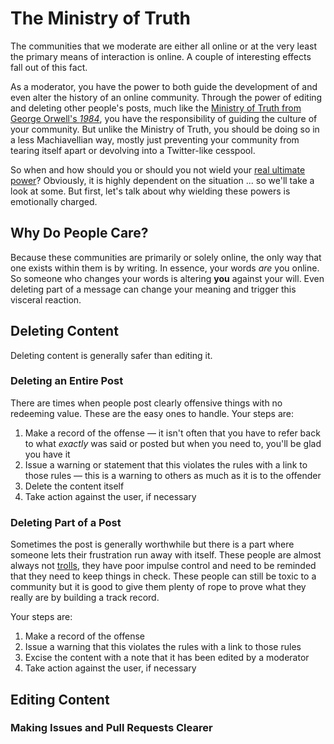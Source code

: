 # The Ministry of Truth

The communities that we moderate are either all online or at the very least the primary means of interaction is online. A couple of interesting effects fall out of this fact.

As a moderator, you have the power to both guide the development of and even alter the history of an online community. Through the power of editing and deleting other people's posts, much like the [Ministry of Truth from George Orwell's _1984_][ministry-of-truth], you have the responsibility of guiding the culture of your community. But unlike the Ministry of Truth, you should be doing so in a less Machiavellian way, mostly just preventing your community from tearing itself apart or devolving into a Twitter-like cesspool.

So when and how should you or should you not wield your [real ultimate power][real-ultimate-power]? Obviously, it is highly dependent on the situation ... so we'll take a look at some. But first, let's talk about why wielding these powers is emotionally charged.

## Why Do People Care?

Because these communities are primarily or solely online, the only way that one exists within them is by writing. In essence, your words _are_ you online. So someone who changes your words is altering **you** against your will. Even deleting part of a message can change your meaning and trigger this visceral reaction.

## Deleting Content

Deleting content is generally safer than editing it.

### Deleting an Entire Post

There are times when people post clearly offensive things with no redeeming value. These are the easy ones to handle. Your steps are:

1. Make a record of the offense &mdash; it isn't often that you have to refer back to what _exactly_ was said or posted but when you need to, you'll be glad you have it
1. Issue a warning or statement that this violates the rules with a link to those rules &mdash; this is a warning to others as much as it is to the offender
1. Delete the content itself
1. Take action against the user, if necessary

### Deleting Part of a Post

Sometimes the post is generally worthwhile but there is a part where someone lets their frustration run away with itself. These people are almost always not [trolls][trolling-defined], they have poor impulse control and need to be reminded that they need to keep things in check. These people can still be toxic to a community but it is good to give them plenty of rope to prove what they really are by building a track record.

Your steps are:

1. Make a record of the offense
1. Issue a warning that this violates the rules with a link to those rules
1. Excise the content with a note that it has been edited by a moderator
1. Take action against the user, if necessary

## Editing Content

### Making Issues and Pull Requests Clearer

[ministry-of-truth]: https://en.wikipedia.org/wiki/Ministries_of_Nineteen_Eighty-Four#Ministry_of_Truth
[real-ultimate-power]: http://www.realultimatepower.net/
[trolling-defined]: trolling-defined.md
